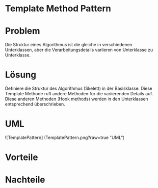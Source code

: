 # Template Method Pattern

# Problem
Die Struktur eines Algorithmus ist die gleiche in verschiedenen Unterklassen, aber die Verarbeitungsdetails variieren von Unterklasse zu Unterklasse.

# Lösung
Definiere die Struktur des Algorithmus (Skelett) in der Basisklasse. Diese Template Methode ruft andere Methoden für die variierenden Details auf. Diese anderen Methoden (Hook methods) werden in den Unterklassen entsprechend überschrieben. 

# UML
![TemplatePattern] (TemplatePattern.png?raw=true "UML")

# Vorteile


# Nachteile
